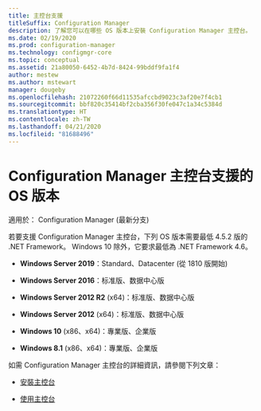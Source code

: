 ```yaml
---
title: 主控台支援
titleSuffix: Configuration Manager
description: 了解您可以在哪些 OS 版本上安裝 Configuration Manager 主控台。
ms.date: 02/19/2020
ms.prod: configuration-manager
ms.technology: configmgr-core
ms.topic: conceptual
ms.assetid: 21a80050-6452-4b7d-8424-99bddf9fa1f4
author: mestew
ms.author: mstewart
manager: dougeby
ms.openlocfilehash: 21072260f66d11535afccbd9023c3af20e7f4cb1
ms.sourcegitcommit: bbf820c35414bf2cba356f30fe047c1a34c5384d
ms.translationtype: HT
ms.contentlocale: zh-TW
ms.lasthandoff: 04/21/2020
ms.locfileid: "81688496"
---
```

# <a name="supported-os-versions-for-configuration-manager-consoles"></a>Configuration Manager 主控台支援的 OS 版本

適用於：  Configuration Manager (最新分支)

若要支援 Configuration Manager 主控台，下列 OS 版本需要最低 4.5.2 版的 .NET Framework。 Windows 10 除外，它要求最低為 .NET Framework 4.6。  

- **Windows Server 2019**：Standard、Datacenter (從 1810 版開始)  

- **Windows Server 2016**：标准版、数据中心版  

- **Windows Server 2012 R2** (x64)：标准版、数据中心版  

- **Windows Server 2012** (x64)：标准版、数据中心版  

- **Windows 10** (x86、x64)：專業版、企業版  

- **Windows 8.1** (x86、x64)：專業版、企業版  

如需 Configuration Manager 主控台的詳細資訊，請參閱下列文章：

- [安裝主控台](../../servers/deploy/install/install-consoles.md)  

- [使用主控台](../../servers/manage/admin-console.md)  
